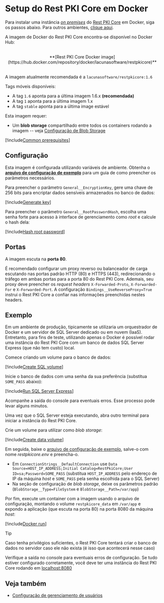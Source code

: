 ﻿# Setup do Rest PKI Core em Docker

Para instalar uma instância [*on premises*](index.md) do [Rest PKI Core](../index.md) em Docker, siga os passos abaixo. Para outros ambientes, [clique aqui](index.md#platforms).

A imagem de Docker do Rest PKI Core encontra-se disponível no Docker Hub:

<br />
<center>
**[Rest PKI Core Docker image](https://hub.docker.com/repository/docker/lacunasoftware/restpkicore)**
</center>
<br />

A imagem atualmente recomendada é a `lacunasoftware/restpkicore:1.6`

Tags móveis disponíveis:

* A tag `1.6` aponta para a última imagem 1.6.x **(recomendada)**
* A tag `1` aponta para a última imagem 1.x
* A tag `stable` aponta para a última image estável

Esta imagem requer:

* Um **blob storage** compartilhado entre todos os containers rodando a imagem -- veja [Configuração de Blob Storage](configure-blob-storage.md)

[!include[Common prerequisites](includes/common-requisites.md)]

## Configuração

Esta imagem é configurada utilizando variáveis de ambiente. Obtenha o [**arquivo de configuração de exemplo**](https://cdn.lacunasoftware.com/restpkicore/docker/restpkicore.env)
para um guia de como preencher os parâmetros necessários.

Para preencher o parâmetro `General__EncryptionKey`, gere uma chave de 256 bits para encriptar dados sensíveis armazenados no banco de dados:

[!include[Generate key](../../../../../includes/rest-pki/core/docker/gen-encryption-key-stdout.md)]

Para preencher o parâmetro `General__RootPasswordHash`, escolha uma senha forte para acesso à interface de gerenciamento como *root* e calcule o hash dela:

[!include[Hash root password](../../../../../includes/rest-pki/core/docker/hash-root-pass-stdout.md)]

## Portas

A imagem escuta na **porta 80**.

É recomendado configurar um proxy reverso ou balanceador de carga escutando nas portas padrão HTTP (80) e HTTPS (443), redirecionando o tráfego em
ambas portas para a porta 80 do Rest PKI Core. Ademais, seu proxy deve preencher os *request headers* `X-Forwarded-Proto`, `X-Forwarded-For`
e `X-Forwarded-Port`. A configuração `Bindings__UseReverseProxy=True` instrui o Rest PKI Core a confiar nas informações preenchidas nestes headers.

## Exemplo

Em um ambiente de produção, tipicamente se utilizaria um orquestrador de Docker e um servidor de SQL Server dedicado ou em nuvem (IaaS).
Entretanto, para fins de teste, utilizando apenas o Docker é possível rodar uma instância do Rest PKI Core com um banco de dados SQL Server Express (que não tem custo) local.

Comece criando um volume para o banco de dados:

[!include[Create SQL volume](../../../../../includes/rest-pki/core/docker/create-sql-volume.md)]

Inicie o banco de dados com uma senha da sua preferência (substitua `SOME_PASS` abaixo):

[!include[Run SQL Server Express](../../../../../includes/rest-pki/core/docker/run-sql.md)]

Acompanhe a saída do console para eventuais erros. Esse processo pode levar alguns minutos.

Uma vez que o SQL Server esteja executando, abra outro terminal para iniciar a instância do Rest PKI Core.

Crie um volume para utilizar como *blob storage*:

[!include[Create data volume](../../../../../includes/rest-pki/core/docker/create-data-volume.md)]

Em seguida, baixe o [arquivo de configuração de exemplo](https://cdn.lacunasoftware.com/restpkicore/docker/restpkicore.env), salve-o com nome
*restpkicore.env* e preencha-o.

* Em `ConnectionStrings__DefaultConnection` use `Data Source=HOST_IP_ADDRESS;Initial Catalog=RestPkiCore;User ID=sa;Password=SOME_PASS` (substitua `HOST_IP_ADDRESS` pelo endereço de IP da máquina *host* e `SOME_PASS` pela senha escolhida para o SQL Server)
* Na seção de configuração de *blob storage*, deixe os parâmetros padrão (`BlobStorage__Type=FileSystem` e `BlobStorage__Path=/var/app`)

Por fim, execute um container com a imagem usando o arquivo de configuração, montando o volume `restpkicore_data` em `/var/app` e expondo a aplicação (que escuta
na porta 80) na porta 8080 da máquina *host*:

[!include[Docker run](../../../../../includes/rest-pki/core/docker/run.md)]

> [!TIP]
> Caso tenha privilégios suficientes, o Rest PKI Core tentará criar o banco de dados no servidor caso ele não exista (é isso que acontecerá nesse caso)

Verifique a saída no console para eventuais erros de configuração. Se tudo estiver configurado corretamente, você deve ter uma instância do Rest PKI Core
rodando em [localhost:8080](http://localhost:8080/)

## Veja também

* [Configuração de gerenciamento de usuários](configure-oidc.md)
